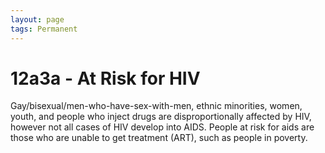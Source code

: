 ```yaml
---
layout: page
tags: Permanent 
---
```


# 12a3a - At Risk for HIV

Gay/bisexual/men-who-have-sex-with-men, ethnic minorities, women, youth, and people who inject drugs are disproportionally affected by HIV, however not all cases of HIV develop into AIDS. People at risk for aids are those who are unable to get treatment (ART), such as people in poverty.